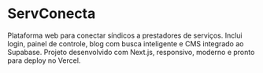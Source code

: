 # ServConecta
Plataforma web para conectar síndicos a prestadores de serviços. Inclui login, painel de controle, blog com busca inteligente e CMS integrado ao Supabase. Projeto desenvolvido com Next.js, responsivo, moderno e pronto para deploy no Vercel.
